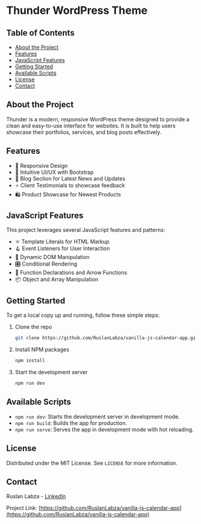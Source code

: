 # Thunder WordPress Theme

## Table of Contents
- [About the Project](#about-the-project)
- [Features](#features)
- [JavaScript Features](#javascript-features)
- [Getting Started](#getting-started)
- [Available Scripts](#available-scripts)
- [License](#license)
- [Contact](#contact)

## About the Project

Thunder is a modern, responsive WordPress theme designed to provide a clean and easy-to-use interface for websites. It is built to help users showcase their portfolios, services, and blog posts effectively.

## Features

- 📱 Responsive Design
- 🎨 Intuitive UI/UX with Bootstrap
- 📰 Blog Section for Latest News and Updates
- ⭐ Client Testimonials to showcase feedback
- 🛍️ Product Showcase for Newest Products

## JavaScript Features

This project leverages several JavaScript features and patterns:

- ⚛️ Template Literals for HTML Markup
- 🪝 Event Listeners for User Interaction
- 🧩 Dynamic DOM Manipulation
- 🎛️ Conditional Rendering
- 🔧 Function Declarations and Arrow Functions
- 📦 Object and Array Manipulation

## Getting Started

To get a local copy up and running, follow these simple steps:

1. Clone the repo
   ```sh
   git clone https://github.com/RuslanLabza/vanilla-js-calendar-app.git
   ```
2. Install NPM packages
   ```sh
   npm install
   ```
3. Start the development server
   ```sh
   npm run dev
   ```

## Available Scripts

- `npm run dev`: Starts the development server in development mode.
- `npm run build`: Builds the app for production.
- `npm run serve`: Serves the app in development mode with hot reloading.

## License

Distributed under the MIT License. See `LICENSE` for more information.

## Contact

Ruslan Labza - [LinkedIn](https://www.linkedin.com/in/ruslanlabza)

Project Link: [https://github.com/RuslanLabza/vanilla-js-calendar-app](https://github.com/RuslanLabza/vanilla-js-calendar-app)